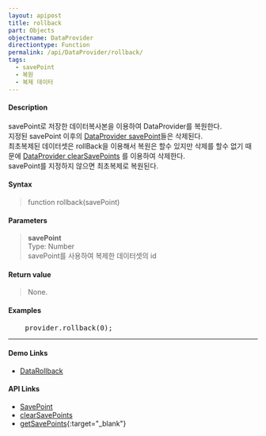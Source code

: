 ```yaml
---
layout: apipost
title: rollback
part: Objects
objectname: DataProvider
directiontype: Function
permalink: /api/DataProvider/rollback/
tags:
  - savePoint
  - 복원
  - 복제 데이터
---
```



#### Description

 savePoint로 저장한 데이터복사본을 이용하여 DataProvider를 복원한다.  
 지정된 savePoint 이후의 [DataProvider savePoint](/api/DataProvider/savePoint)들은 삭제된다.    
 최초복제된 데이터셋은 rollBack을 이용해서 복원은 할수 있지만 삭제를 할수 없기 때문에 [DataProvider clearSavePoints](/api/DataProvider/clearSavePoints) 를 이용하여 삭제한다.   
 savePoint를 지정하지 않으면 최초복제로 복원된다.

#### Syntax

> function rollback(savePoint)

#### Parameters

> **savePoint**  
> Type: Number  
> savePoint를 사용하여 복제한 데이터셋의 id  

#### Return value

> None.

#### Examples 

<pre class="prettyprint">
    provider.rollback(0);
</pre>

---

#### Demo Links

* [DataRollback](http://demo.realgrid.com/Demo/DataRollback#.example)<br/>

#### API Links

* [SavePoint](http://help.realgrid.com/api/DataProvider/savePoint/)<br/>
* [clearSavePoints](http://help.realgrid.com/api/DataProvider/clearSavePoints/)<br/>
* [getSavePoints](http://help.realgrid.com/api/DataProvider/getSavePoints/){:target="_blank"}